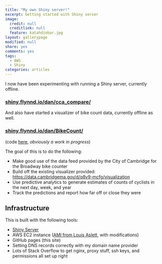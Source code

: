 ```yaml
---
title: "My own Shiny server!" 
excerpt: Getting started with Shiny server
image:
  credit: null
  creditlink: null
  feature: katahdinbar.jpg
layout: gallerypage
modified: null
share: yes
comments: yes
tags:
  - AWS
  - Shiny
categories: articles
---
```


I now have been experimenting with running a Shiny server, currently offline.

### [shiny.flynnd.io/dan/cca_compare/](http://shiny.flynnd.io/dan/cca_compare/)

And also have started a visualizer of bike count data, currently offline as well.

### [shiny.flynnd.io/dan/BikeCount/](http://shiny.flynnd.io/dan/BikeCount/)
(code [here](https://github.com/flynn-d/bikecount), *obviously a work in progress*)

The goal of this is to do the following:

- Make good use of the data feed provided by the City of Cambridge for the Broadway bike counter
- Build off the existing visualizer provided: https://data.cambridgema.gov/d/q8v9-mcfg/visualization
- Use predictive analytics to generate estimates of counts of cyclists in the next day, week, and year
- Track the predictions and report how far off or close they were

## Infrastructure

This is built with the following tools:

- [Shiny Server](https://www.rstudio.com/products/shiny/shiny-server/)
- AWS EC2 instance ([AMI from Louis Aslett](http://www.louisaslett.com/RStudio_AMI/), with modifications)
- GitHub pages (this site)
- Setting DNS records correctly with my domain name provider 
- Lots of Stack Overflow to get nginx, proxy stuff, ssh keys, and permissions all set up right 

